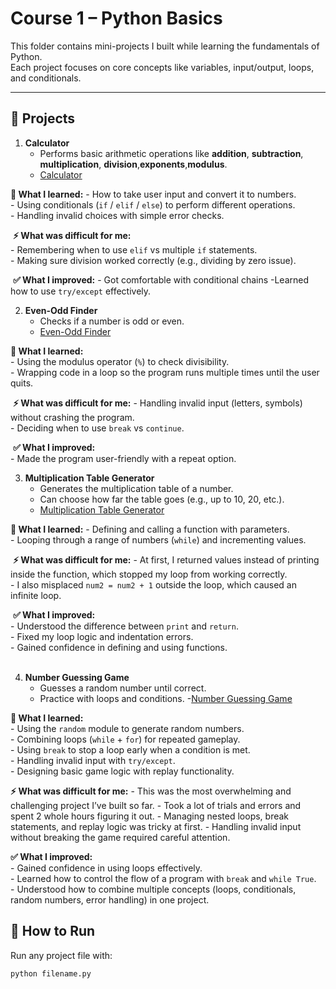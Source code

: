 # Course 1 – Python Basics

This folder contains mini-projects I built while learning the fundamentals of Python.  
Each project focuses on core concepts like variables, input/output, loops, and conditionals.

---

## 📂 Projects

1. **Calculator**  
   - Performs basic arithmetic operations like **addition**, **subtraction**, **multiplication**, **division**,**exponents**,**modulus**.
   - [Calculator](calculator.py)

   
‎**📝 What I learned:**
‎- How to take user input and convert it to numbers.  
‎- Using conditionals (`if` / `elif` / `else`) to perform different operations.  
‎- Handling invalid choices with simple error checks.  

‎
‎**⚡ What was difficult for me:**  
‎- Remembering when to use `elif` vs multiple `if` statements.  
‎- Making sure division worked correctly (e.g., dividing by zero issue).  

‎
‎**✅ What I improved:**
‎- Got comfortable with conditional chains
-Learned how to use `try/except` effectively.      



2. **Even-Odd Finder**  
   - Checks if a number is odd or even.
   - [Even-Odd Finder](even_odd_finder.py)


‎**📝 What I learned:**  
‎- Using the modulus operator (`%`) to check divisibility.  
‎- Wrapping code in a loop so the program runs multiple times until the user quits.  

‎
‎**⚡ What was difficult for me:** 
‎- Handling invalid input (letters, symbols) without crashing the program.  
‎- Deciding when to use `break` vs `continue`. 

‎
‎**✅ What I improved:**  
‎- Made the program user-friendly with a repeat option.  



3. **Multiplication Table Generator**  
   - Generates the multiplication table of a number.  
   - Can choose how far the table goes (e.g., up to 10, 20, etc.).
   - [Multiplication Table Generator](multiplication_table_generator.py)


‎**📝 What I learned:** 
‎- Defining and calling a function with parameters.  
‎- Looping through a range of numbers (`while`) and incrementing values.

‎
‎**⚡ What was difficult for me:** 
‎- At first, I returned values instead of printing inside the function, which stopped my loop from working correctly.  
‎- I also misplaced `num2 = num2 + 1` outside the loop, which caused an infinite loop. 

‎
‎**✅ What I improved:**  
‎- Understood the difference between `print` and `return`.  
‎- Fixed my loop logic and indentation errors.  
‎- Gained confidence in defining and using functions.  
‎


4. **Number Guessing Game** 
   - Guesses a random number until correct.  
   - Practice with loops and conditions.
   -[Number Guessing Game](number_guessing_game.py)


‎**📝 What I learned:**  
‎- Using the `random` module to generate random numbers.  
‎- Combining loops (`while` + `for`) for repeated gameplay.  
‎- Using `break` to stop a loop early when a condition is met.  
‎- Handling invalid input with `try/except`.  
‎- Designing basic game logic with replay functionality.
‎


‎**⚡ What was difficult for me:** 
‎- This was the most overwhelming and challenging project I’ve built so far.
‎- Took a lot of trials and errors and spent 2 whole hours figuring it out.
‎- Managing nested loops, break statements, and replay logic was tricky at first.
‎- Handling invalid input without breaking the game required careful attention.
‎


‎**✅ What I improved:**  
‎- Gained confidence in using loops effectively.  
‎- Learned how to control the flow of a program with `break` and `while True`.  
‎- Understood how to combine multiple concepts (loops, conditionals, random numbers, error handling) in one project.


## 🚀 How to Run

Run any project file with:  

```bash
python filename.py
